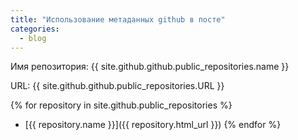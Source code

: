 ```yaml
---
title: "Использование метаданных github в посте"
categories:
  - blog
---
```


Имя репозитория: {{ site.github.github.public_repositories.name }}

URL: {{ site.github.github.public_repositories.URL }}

{% for repository in site.github.public_repositories %}
  * [{{ repository.name }}]({{ repository.html_url }})
{% endfor %}

